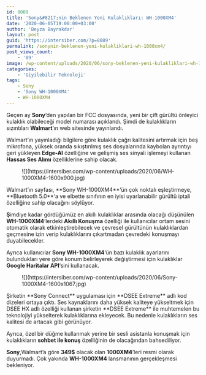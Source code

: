 ```yaml
---
id: 8089
title: 'Sony&#8217;nin Beklenen Yeni Kulaklıkları: WH-1000XM4'
date: '2020-06-05T19:00:00+03:00'
author: 'Beyza Bayrakdar'
layout: post
guid: 'https://intersiber.com/?p=8089'
permalink: /sonynin-beklenen-yeni-kulakliklari-wh-1000xm4/
post_views_count:
    - '89'
image: /wp-content/uploads/2020/06/sony-beklenen-yeni-kulakliklari-wh-1000xm4.jpg
categories:
    - 'Giyilebilir Teknoloji'
tags:
    - Sony
    - 'Sony WH-1000XM4'
    - WH-1000XM4
---
```


Geçen ay **Sony**‘den yapılan bir FCC dosyasında, yeni bir çift gürültü önleyici kulaklık olabileceği model numarası açıklandı. Şimdi de kulaklıkların sızıntıları **Walmart**‘ın web sitesinde yayınlandı.

Walmart’ın yayınladığı bilgilere göre kulaklık çağrı kalitesini artırmak için beş mikrofona, yüksek oranda sıkıştırılmış ses dosyalarında kaybolan ayrıntıyı geri yükleyen **Edge-AI** özelliğine ve gelişmiş ses sinyali işlemeyi kullanan **Hassas Ses Alımı** özelliklerine sahip olacak.

<figure class="wp-block-image size-large">![](https://intersiber.com/wp-content/uploads/2020/06/WH-1000XM4-1600x900.jpg)</figure>Walmart’ın sayfası, **Sony WH-1000XM4**‘ün çok noktalı eşleştirmeye, **Bluetooth 5.0**‘a ve elbette sınıfının en iyisi uyarlanabilir gürültü iptali özelliğine sahip olacağını söylüyor.

**Ş**imdiye kadar gördüğümüz en akıllı kulaklıklar arasında olacağı düşünülen **WH-1000XM4**‘lerdeki **Akıllı Konuşma** özelliği ile kullanıcılar ortam sesini otomatik olarak etkinleştirebilecek ve çevresel gürültünün kulaklıklardan geçmesine izin verip kulaklıklarını çıkartmadan çevredeki konuşmayı duyabilecekler.

Ayrıca kullanıcılar **Sony WH-1000XM4**‘ün bazı kulaklık ayarlarını bulundukları yere göre konum belirleyerek değiştirmesi için kulaklıklar **Google Haritalar API**‘sini kullanacak.

<figure class="wp-block-image size-large">![](https://intersiber.com/wp-content/uploads/2020/06/Sony-1000XM4-1600x1067.jpg)</figure>Şirketin **Sony Connect** uygulaması için **DSEE Extreme** adlı kod dizeleri ortaya çıktı. Ses kaynaklarını daha yüksek kaliteye yükseltmek için DSEE HX adlı özelliği kullanan şirketin **DSEE Extreme** ile muhtemelen bu teknolojiyi yükselterek kulaklıklarına ekleyecek. Bu nedenle kulaklıkların ses kalitesi de artacak gibi görünüyor.

Ayrıca, özel bir düğme kullanmak yerine bir sesli asistanla konuşmak için kulaklıkların **sohbet ile konuş** özelliğinin de olacağından bahsediliyor.

**Sony**,Walmart’a göre **349$** olacak olan **1000XM4**‘leri resmi olarak duyurmadı. Çok yakında **WH-1000XM4** lansmanının gerçekleşmesi bekleniyor.